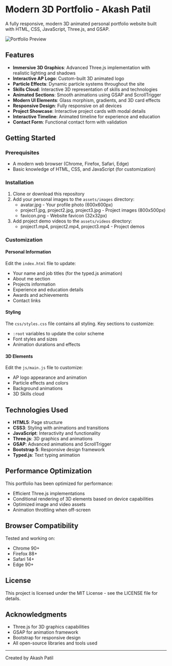 # Modern 3D Portfolio - Akash Patil

A fully responsive, modern 3D animated personal portfolio website built with HTML, CSS, JavaScript, Three.js, and GSAP.

![Portfolio Preview](assets/images/preview.jpg)

## Features

- **Immersive 3D Graphics**: Advanced Three.js implementation with realistic lighting and shadows
- **Interactive AP Logo**: Custom-built 3D animated logo  
- **Particle Effects**: Dynamic particle systems throughout the site
- **Skills Cloud**: Interactive 3D representation of skills and technologies
- **Animated Sections**: Smooth animations using GSAP and ScrollTrigger
- **Modern UI Elements**: Glass morphism, gradients, and 3D card effects
- **Responsive Design**: Fully responsive on all devices
- **Project Showcase**: Interactive project cards with modal details
- **Interactive Timeline**: Animated timeline for experience and education
- **Contact Form**: Functional contact form with validation

## Getting Started

### Prerequisites

- A modern web browser (Chrome, Firefox, Safari, Edge)
- Basic knowledge of HTML, CSS, and JavaScript (for customization)

### Installation

1. Clone or download this repository
2. Add your personal images to the `assets/images` directory:
   - avatar.jpg - Your profile photo (600x600px)
   - project1.jpg, project2.jpg, project3.jpg - Project images (800x500px)
   - favicon.png - Website favicon (32x32px)
3. Add project demo videos to the `assets/videos` directory:
   - project1.mp4, project2.mp4, project3.mp4 - Project demos

### Customization

#### Personal Information

Edit the `index.html` file to update:
- Your name and job titles (for the typed.js animation)
- About me section
- Projects information
- Experience and education details
- Awards and achievements
- Contact links

#### Styling

The `css/styles.css` file contains all styling. Key sections to customize:
- `:root` variables to update the color scheme
- Font styles and sizes
- Animation durations and effects

#### 3D Elements

Edit the `js/main.js` file to customize:
- AP logo appearance and animation
- Particle effects and colors
- Background animations
- 3D Skills cloud

## Technologies Used

- **HTML5**: Page structure
- **CSS3**: Styling with animations and transitions
- **JavaScript**: Interactivity and functionality
- **Three.js**: 3D graphics and animations
- **GSAP**: Advanced animations and ScrollTrigger
- **Bootstrap 5**: Responsive design framework
- **Typed.js**: Text typing animation

## Performance Optimization

This portfolio has been optimized for performance:
- Efficient Three.js implementations
- Conditional rendering of 3D elements based on device capabilities
- Optimized image and video assets
- Animation throttling when off-screen

## Browser Compatibility

Tested and working on:
- Chrome 90+
- Firefox 88+
- Safari 14+
- Edge 90+

## License

This project is licensed under the MIT License - see the LICENSE file for details.

## Acknowledgments

- Three.js for 3D graphics capabilities
- GSAP for animation framework
- Bootstrap for responsive design
- All open-source libraries and tools used

---

Created by Akash Patil 